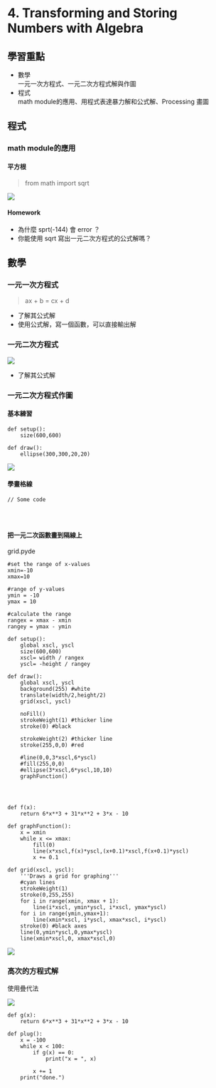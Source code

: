 # 4. Transforming and Storing Numbers with Algebra

## 學習重點

* 數學\
  一元一次方程式、一元二次方程式解與作圖
* 程式\
  math module的應用、用程式表達暴力解和公式解、Processing 畫圖

## 程式

### math module的應用

#### 平方根

> from math import sqrt

![](<../.gitbook/assets/圖片 (7).png>)

#### Homework

* 為什麼 sprt(-144) 會 error ？
* 你能使用 sqrt 寫出一元二次方程式的公式解嗎？

## 數學

### 一元一次方程式

> ax + b = cx + d

* 了解其公式解
* 使用公式解，寫一個函數，可以直接輸出解

### 一元二次方程式

![](<../.gitbook/assets/圖片 (5).png>)

* 了解其公式解

### 一元二次方程式作圖

#### 基本練習

```
def setup():
    size(600,600)

def draw():
    ellipse(300,300,20,20)
```

![](<../.gitbook/assets/圖片 (9).png>)

#### 學畫格線

```
// Some code




```

#### 把一元二次函數畫到隔線上

grid.pyde

```
#set the range of x-values
xmin=-10
xmax=10

#range of y-values
ymin = -10
ymax = 10

#calculate the range
rangex = xmax - xmin
rangey = ymax - ymin

def setup():
    global xscl, yscl
    size(600,600)
    xscl= width / rangex
    yscl= -height / rangey

def draw():
    global xscl, yscl
    background(255) #white
    translate(width/2,height/2)
    grid(xscl, yscl)
    
    noFill()
    strokeWeight(1) #thicker line
    stroke(0) #black
    
    strokeWeight(2) #thicker line
    stroke(255,0,0) #red

    #line(0,0,3*xscl,6*yscl)
    #fill(255,0,0)
    #ellipse(3*xscl,6*yscl,10,10)
    graphFunction()


    
    
def f(x):
    return 6*x**3 + 31*x**2 + 3*x - 10

def graphFunction():
    x = xmin
    while x <= xmax:
        fill(0)
        line(x*xscl,f(x)*yscl,(x+0.1)*xscl,f(x+0.1)*yscl)
        x += 0.1
    
def grid(xscl, yscl):
    '''Draws a grid for graphing'''
    #cyan lines
    strokeWeight(1)
    stroke(0,255,255)
    for i in range(xmin, xmax + 1):
        line(i*xscl, ymin*yscl, i*xscl, ymax*yscl)
    for i in range(ymin,ymax+1):
        line(xmin*xscl, i*yscl, xmax*xscl, i*yscl)
    stroke(0) #black axes
    line(0,ymin*yscl,0,ymax*yscl)
    line(xmin*xscl,0, xmax*xscl,0)
```

![](<../.gitbook/assets/圖片 (10).png>)

### 高次的方程式解

使用疊代法

![](<../.gitbook/assets/圖片 (4).png>)

```
def g(x):
    return 6*x**3 + 31*x**2 + 3*x - 10

def plug():
    x = -100
    while x < 100:
        if g(x) == 0:
            print("x = ", x)
            
        x += 1
    print("done.")
```

